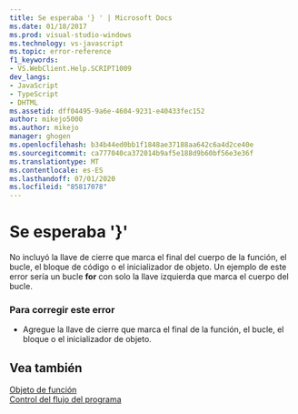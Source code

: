 ```yaml
---
title: Se esperaba '} ' | Microsoft Docs
ms.date: 01/18/2017
ms.prod: visual-studio-windows
ms.technology: vs-javascript
ms.topic: error-reference
f1_keywords:
- VS.WebClient.Help.SCRIPT1009
dev_langs:
- JavaScript
- TypeScript
- DHTML
ms.assetid: dff04495-9a6e-4604-9231-e40433fec152
author: mikejo5000
ms.author: mikejo
manager: ghogen
ms.openlocfilehash: b34b44ed0bb1f1848ae37188aa642c6a4d2ce40e
ms.sourcegitcommit: ca777040ca372014b9af5e188d9b60bf56e3e36f
ms.translationtype: MT
ms.contentlocale: es-ES
ms.lasthandoff: 07/01/2020
ms.locfileid: "85817078"
---
```

# <a name="expected-"></a>Se esperaba '}'
No incluyó la llave de cierre que marca el final del cuerpo de la función, el bucle, el bloque de código o el inicializador de objeto. Un ejemplo de este error sería un bucle **for** con solo la llave izquierda que marca el cuerpo del bucle.  
  
### <a name="to-correct-this-error"></a>Para corregir este error  
  
- Agregue la llave de cierre que marca el final de la función, el bucle, el bloque o el inicializador de objeto.  
  
## <a name="see-also"></a>Vea también  
 [Objeto de función](../../javascript/reference/function-object-javascript.md)   
 [Control del flujo del programa](../../javascript/controlling-program-flow-javascript.md)
